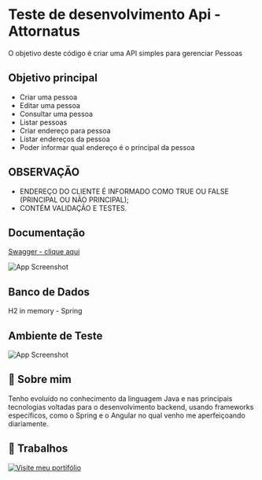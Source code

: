 
# Teste de desenvolvimento Api - Attornatus

O objetivo deste código é criar uma API simples para gerenciar Pessoas


## Objetivo principal

- Criar uma pessoa
- Editar uma pessoa
-	Consultar uma pessoa
-	Listar pessoas
-	Criar endereço para pessoa
-	Listar endereços da pessoa
-	Poder informar qual endereço é o principal da pessoa  

## OBSERVAÇÃO

- ENDEREÇO DO CLIENTE É INFORMADO COMO TRUE OU FALSE (PRINCIPAL OU NÃO PRINCIPAL);
- CONTÉM VALIDAÇÃO E TESTES.

## Documentação

[Swagger - clique aqui](https://link-da-documentação)

![App Screenshot](https://www.linkpicture.com/q/Capturar_11.png)


## Banco de Dados

H2 in memory - Spring


## Ambiente de Teste

![App Screenshot](https://www.linkpicture.com/q/Capturar_6.png)


## 🚀 Sobre mim
Tenho evoluído no conhecimento da linguagem Java e nas principais tecnologias voltadas para
o desenvolvimento backend, usando frameworks específicos, como o Spring e o Angular no
qual venho me aperfeiçoando diariamente.

## 🔗 Trabalhos
[![Visite meu portifólio](https://img.shields.io/badge/meu-portifolio-0007?style=for-the-badge&logo=ko-fi&logoColor=white)](https://github.com/fernandine)

